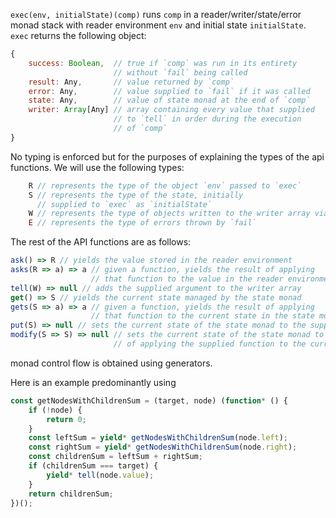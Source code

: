 `exec(env, initialState)(comp)` runs `comp` in a reader/writer/state/error monad stack with reader environment `env` and initial state `initialState`. `exec` returns the following object:
```javascript
{
	success: Boolean,  // true if `comp` was run in its entirety
	                   // without `fail` being called
	result: Any,       // value returned by `comp`
	error: Any,        // value supplied to `fail` if it was called
	state: Any,        // value of state monad at the end of `comp`
	writer: Array[Any] // array containing every value that supplied
	                   // to `tell` in order during the execution
	                   // of `comp`
}
```

No typing is enforced but for the purposes of explaining the types of the api functions. We will use the following types:
```javascript
	R // represents the type of the object `env` passed to `exec`
	S // represents the type of the state, initially 
	  // supplied to `exec` as `initialState`
	W // represents the type of objects written to the writer array via `tell`
	E // represents the type of errors thrown by `fail`
```

The rest of the API functions are as follows:
```javascript
ask() => R // yields the value stored in the reader environment
asks(R => a) => a // given a function, yields the result of applying
                  // that function to the value in the reader environment
tell(W) => null // adds the supplied argument to the writer array
get() => S // yields the current state managed by the state monad
gets(S => a) => a // given a function, yields the result of applying
                  // that function to the current state in the state monad
put(S) => null // sets the current state of the state monad to the supplied value
modify(S => S) => null // sets the current state of the state monad to the result
                       // of applying the supplied function to the current state
```

monad control flow is obtained using generators. 

Here is an example predominantly using

```javascript
const getNodesWithChildrenSum = (target, node) (function* () {
	if (!node) {
		return 0;
	}
	const leftSum = yield* getNodesWithChildrenSum(node.left);
	const rightSum = yield* getNodesWithChildrenSum(node.right);
	const childrenSum = leftSum + rightSum;
	if (childrenSum === target) {
		yield* tell(node.value);
	}
	return childrenSum;
})();
```
<!--stackedit_data:
eyJoaXN0b3J5IjpbMTI0NDYxMTE5MywyMDI2MzczMTUsLTE1OT
Y0NjYwMDBdfQ==
-->
